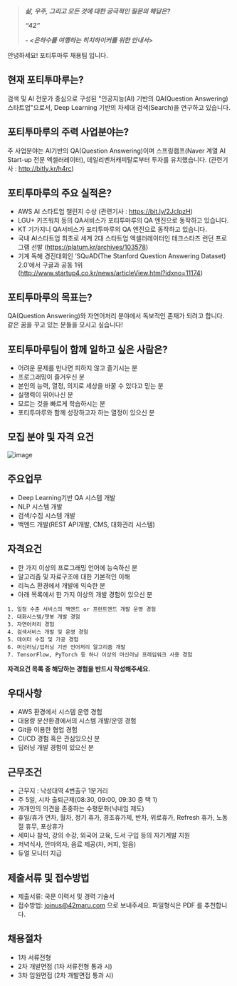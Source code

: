 >***삶, 우주, 그리고 모든 것에 대한 궁극적인 질문의 해답은?***
>
>***“42”***
>
>***- <은하수를 여행하는 히치하이커를 위한 안내서>***


안녕하세요! 포티투마루 채용팀 입니다.

## 현재 포티투마루는?
검색 및 AI 전문가 중심으로 구성된 "인공지능(AI) 기반의 QA(Question Answering) 스타트업"으로서, Deep Learning 기반의 차세대 검색(Search)을 연구하고 있습니다.

## 포티투마루의 주력 사업분야는?
주 사업분야는 AI기반의 QA(Question Answering)이며 스프링캠프(Naver 계열 AI Start-up 전문 엑셀러레이터), 데일리벤처캐피탈로부터 투자를 유치했습니다. (관련기사 : http://bitly.kr/h4rc)

## 포티투마루의 주요 실적은?
- AWS AI 스타트업 챌린지 수상 (관련기사 : https://bit.ly/2JcIpzH)
- LGU+ 키즈워치 등의 QA서비스가 포티투마루의 QA 엔진으로 동작하고 있습니다.
- KT 기가지니 QA서비스가 포티투마루의 QA 엔진으로 동작하고 있습니다.
- 국내 AI스타트업 최초로 세계 2대 스타트업 엑셀러레이터인 테크스타즈 런던 프로그램 선발 (https://platum.kr/archives/103578)
- 기계 독해 경진대회인 ‘SQuAD(The Stanford Question Answering Dataset) 2.0’에서 구글과 공동 1위  (http://www.startup4.co.kr/news/articleView.html?idxno=11174)

## 포티투마루의 목표는?
QA(Question Answering)와 자연어처리 분야에서 독보적인 존재가 되려고 합니다. 같은 꿈을 꾸고 있는 분들을 모시고 싶습니다!

## 포티투마루팀이 함께 일하고 싶은 사람은?
- 어려운 문제를 만나면 피하지 않고 즐기시는 분
- 프로그래밍이 즐거우신 분
- 본인의 능력, 열정, 의지로 세상을 바꿀 수 있다고 믿는 분
- 실행력이 뛰어나신 분
- 모르는 것을 빠르게 학습하시는 분
- 포티투마루와 함께 성장하고자 하는 열정이 있으신 분

## 모집 분야 및 자격 요건
![image](https://user-images.githubusercontent.com/25052940/73818446-c0e3b500-4830-11ea-94be-3dc554c461fd.png)


## 주요업무
- Deep Learning기반 QA 시스템 개발
- NLP 시스템 개발
- 검색/수집 시스템 개발
- 백엔드 개발(REST API개발, CMS, 대화관리 시스템)


## 자격요건
* 한 가지 이상의 프로그래밍 언어에 능숙하신 분
* 알고리즘 및 자료구조에 대한 기본적인 이해
* 리눅스 환경에서 개발에 익숙한 분
* 아래 목록에서 한 가지 이상의 개발 경험이 있으신 분

```
1. 일정 수준 서비스의 백엔드 or 프런트엔드 개발 운영 경험
2. 대화시스템/챗봇 개발 경험
3. 자연어처리 경험
4. 검색서비스 개발 및 운영 경험
5. 데이터 수집 및 가공 경험
6. 머신러닝/딥러닝 기반 언어처리 알고리즘 개발
7. TensorFlow, PyTorch 등 하나 이상의 머신러닝 프레임워크 사용 경험
```
**자격요건 목록 중 해당하는 경험을 반드시 작성해주세요.**

## 우대사항
* AWS 환경에서 시스템 운영 경험
* 대용량 분산환경에서의 시스템 개발/운영 경험
* Git을 이용한 협업 경험
* CI/CD 경험 혹은 관심있으신 분
* 딥러닝 개발 경험이 있으신 분

## 근무조건
* 근무지 : 낙성대역 4번출구 1분거리
* 주 5일, 시차 출퇴근제(08:30, 09:00, 09:30 중 택 1)
* 개개인의 의견을 존중하는 수평문화(닉네임 제도)
* 휴일/휴가 연차, 월차, 정기 휴가, 경조휴가제, 반차, 위로휴가, Refresh 휴가, 노동절 휴무, 포상휴가
* 세미나 참석, 강의 수강, 외국어 교육, 도서 구입 등의 자기계발 지원
* 저녁식사, 안마의자, 음료 제공(차, 커피, 얼음)
* 듀얼 모니터 지급

## 제출서류 및 접수방법
* 제출서류: 국문 이력서 및 경력 기술서
* 접수방법: joinus@42maru.com 으로 보내주세요. 파일형식은 PDF 를 추천합니다.

## 채용절차
* 1차 서류전형
* 2차 개발면접 (1차 서류전형 통과 시)
* 3차 임원면접 (2차 개발면접 통과 시)
